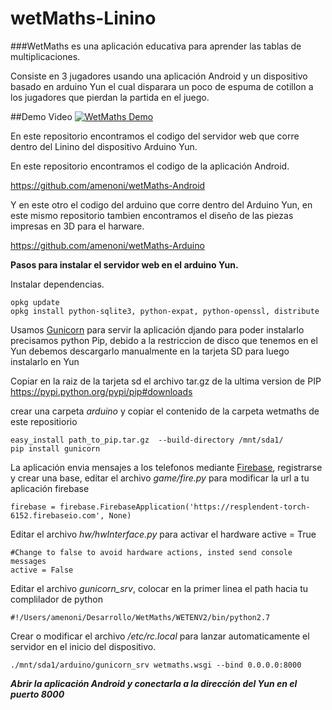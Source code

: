 # wetMaths-Linino

###WetMaths es una aplicación educativa para aprender las tablas de multiplicaciones.

Consiste en 3 jugadores usando una aplicación Android y un dispositivo basado en arduino Yun el cual 
disparara un poco de espuma de cotillon a los jugadores que pierdan la partida en el juego.

##Demo Video
[![WetMaths Demo](https://img.youtube.com/vi/A47k1j1MHRI/0.jpg)](https://www.youtube.com/watch?v=A47k1j1MHRI)

En este repositorio encontramos el codigo del servidor web que corre dentro del Linino del dispositivo Arduino Yun.

En este repositorio encontramos el codigo de la aplicación Android.


  https://github.com/amenoni/wetMaths-Android

Y en este otro el codigo del arduino que corre dentro del Arduino Yun, en este mismo repositorio tambien encontramos 
el diseño de las piezas impresas en 3D para el harware.

https://github.com/amenoni/wetMaths-Arduino

**Pasos para instalar el servidor web en el arduino Yun.**

Instalar dependencias.
```
opkg update
opkg install python-sqlite3, python-expat, python-openssl, distribute

```
Usamos [Gunicorn](http://gunicorn.org/) para servir la aplicación djando para poder instalarlo precisamos python Pip, debido a la 
restriccion de disco que tenemos en el Yun debemos descargarlo manualmente en la tarjeta SD para luego instalarlo en Yun

Copiar en la raiz de la tarjeta sd el archivo tar.gz de la ultima version de PIP
https://pypi.python.org/pypi/pip#downloads

crear una carpeta *arduino* y copiar el contenido de la carpeta wetmaths de este repositiorio

```
easy_install path_to_pip.tar.gz  --build-directory /mnt/sda1/
pip install gunicorn
```

La aplicación envia mensajes a los telefonos mediante [Firebase](https://www.firebase.com/), registrarse y crear una base, editar el archivo *game/fire.py* para modificar la url a tu aplicación firebase
```
firebase = firebase.FirebaseApplication('https://resplendent-torch-6152.firebaseio.com', None)
```

Editar el archivo *hw/hwInterface.py* para activar el hardware active = True
```
#Change to false to avoid hardware actions, insted send console messages
active = False
```

Editar el archivo *gunicorn_srv*, colocar en la primer linea el path hacia tu complilador de python
```
#!/Users/amenoni/Desarrollo/WetMaths/WETENV2/bin/python2.7
```

Crear o modificar el archivo */etc/rc.local* para lanzar automaticamente el servidor en el inicio del dispositivo.

```
./mnt/sda1/arduino/gunicorn_srv wetmaths.wsgi --bind 0.0.0.0:8000
```

***Abrir la aplicación Android y conectarla a la dirección del Yun en el puerto 8000***




